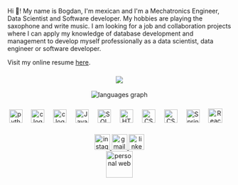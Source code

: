 <p align="left">Hi 👋! My name is Bogdan, I'm mexican and I'm a Mechatronics Engineer, Data Scientist and Software developer.  My hobbies are playing the saxophone and write music. I am looking for a job and collaboration projects where I can apply my knowledge of database development and management to develop myself professionally as a data scientist, data engineer or software developer.</p>

Visit my online resume [here](https://bogdanrivera.github.io/curriculumBogdan/).

###

<div align="center">
  <img src="https://github-readme-stats.vercel.app/api?username=BogdanRivera&theme=blue-green&icons=true">
  <br>
  <br>
  <img src="https://github-readme-stats.vercel.app/api/top-langs?username=BogdanRivera&locale=en&hide_title=false&layout=compact&langs_count=5&theme=blue-green&hide_border=false" alt="languages graph"  />
</div>



###

<div align="center">
  <img src="https://cdn.jsdelivr.net/gh/devicons/devicon/icons/python/python-original.svg" height="30" alt="python logo"  />
  <img width="12" />
  <img src="https://upload.wikimedia.org/wikipedia/commons/thumb/1/18/C_Programming_Language.svg/926px-C_Programming_Language.svg.png" height="30" alt="c logo"  />
  <img width="12" />
  <img src="https://upload.wikimedia.org/wikipedia/commons/thumb/1/18/ISO_C%2B%2B_Logo.svg/1822px-ISO_C%2B%2B_Logo.svg.png" height="30" alt="c logo"  />
  <img width="12" />
  <img src="https://uxwing.com/wp-content/themes/uxwing/download/brands-and-social-media/java-programming-language-icon.png" height="30" alt="Java logo"  />
  <img width="12" />
  <img src="https://www.svgrepo.com/show/331760/sql-database-generic.svg" height="30" alt="SQL logo"  />
  <img width="12" />
  <img src="https://www.svgrepo.com/show/452228/html-5.svg" height="30" alt="HTML logo"  />
  <img width="12" />
  <img src="https://www.svgrepo.com/show/452185/css-3.svg" height="30" alt="CSS logo"  />
  <img width="12" />
  <img src="https://www.svgrepo.com/show/349419/javascript.svg" height="30" alt="CSS logo"  />
  <img width="12" />
    <img src="https://www.svgrepo.com/show/376350/spring.svg" height="30" alt="Spring boot" />
  <img width="12" />
    <img src="https://www.svgrepo.com/show/493719/react-javascript-js-framework-facebook.svg" height="32" alt="React logo"  />
  <img width="12" />
</div>

###

<div align="center" >
  <a href="https://www.instagram.com/bogdanrivera/">
    <img src="https://img.shields.io/static/v1?message=Instagram&logo=instagram&label=&color=E4405F&logoColor=white&labelColor=&style=for-the-badge" height="35" alt="instagram logo"/>
</a>
<a href="mailto:bogdanrivera@gmail.com?subject=Question%20">
  <img src="https://img.shields.io/static/v1?message=Gmail&logo=gmail&label=&color=D14836&logoColor=white&labelColor=&style=for-the-badge" height="35" alt="gmail logo"  />
</a>
<a href="https://www.linkedin.com/in/bogdan-rivera-9555251a4/">
  <img src="https://img.shields.io/static/v1?message=LinkedIn&logo=linkedin&label=&color=0077B5&logoColor=white&labelColor=&style=for-the-badge" height="35" alt="linkedin logo"  />
<div style="text-align:center;">
    <a href="https://bogdanrivera.github.io/curriculumBogdan/">
        <img src="https://www.mediaheroes.com.au/wp-content/uploads/2023/09/purpose-of-a-website-media-heroes-banner-1.webp" height="60" alt="personal web" />
    </a>
</div>
</div>
</a>


###
